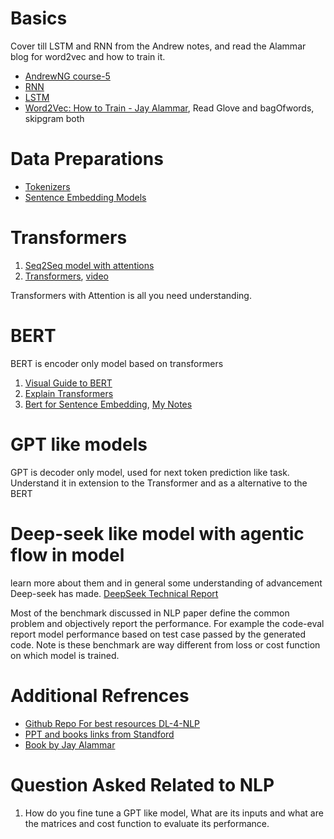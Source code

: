 # Basics 
Cover till LSTM and RNN from the Andrew notes, and read the Alammar blog for word2vec and how to train it.
- [AndrewNG course-5](../DeepLearning.ai-Summary-master/5-%20Sequence%20Models)
- [RNN]() 
- [LSTM](https://colah.github.io/posts/2015-08-Understanding-LSTMs/)
- [Word2Vec: How to Train - Jay Alammar](https://jalammar.github.io/illustrated-word2vec/), Read Glove and bagOfwords, skipgram both 


# Data Preparations

- [Tokenizers](https://huggingface.co/docs/transformers/en/tokenizer_summary)
- [Sentence Embedding Models]()

# Transformers
1. [Seq2Seq model with attentions](https://jalammar.github.io/visualizing-neural-machine-translation-mechanics-of-seq2seq-models-with-attention/)
2. [Transformers](https://jalammar.github.io/illustrated-transformer/), [video](https://www.youtube.com/watch?v=ISNdQcPhsts&ab_channel=UmarJamil)

Transformers with Attention is all you need understanding.


# BERT
BERT is encoder only model based on transformers
1. [Visual Guide to BERT](https://jalammar.github.io/a-visual-guide-to-using-bert-for-the-first-time/)
2. [Explain Transformers](https://jalammar.github.io/explaining-transformers/)
3. [Bert for Sentence Embedding](https://arxiv.org/abs/1908.10084), [My Notes]()


# GPT like models
GPT is decoder only model, used for next token prediction like task. Understand it in extension to the Transformer and as a alternative to the BERT

# Deep-seek like model with agentic flow in model
learn more about them and in general some understanding of advancement Deep-seek has made.
[DeepSeek Technical Report](https://arxiv.org/pdf/2412.19437v1)

Most of the benchmark discussed in NLP paper define the common problem and objectively report the performance.
For example the code-eval report model performance based on test case passed by the generated code.
Note is these benchmark are way different from loss or cost function on which model is trained.


# Additional Refrences
- [Github Repo For best resources DL-4-NLP](https://github.com/brianspiering/awesome-dl4nlp)
- [PPT and books links from Standford](https://web.stanford.edu/~jurafsky/slp3/)
- [Book by Jay Alammar](https://a.co/d/e7IrkAO)


# Question Asked Related to NLP

1. How do you fine tune a GPT like model, What are its inputs and what are the matrices and cost function to evaluate its performance. 